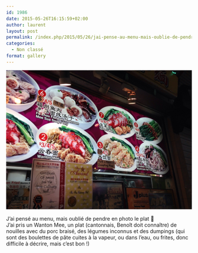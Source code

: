 ```yaml
---
id: 1986
date: 2015-05-26T16:15:59+02:00
author: laurent
layout: post
permalink: /index.php/2015/05/26/jai-pense-au-menu-mais-oublie-de-pendre-en-photo/
categories:
  - Non classé
format: gallery
---
```

<img src="/images/2015/05/tumblr_noyt6n2Yfp1uuvt0bo1_1280.jpg" />

J&rsquo;ai pensé au menu, mais oublié de pendre en photo le plat 🙂  
J&rsquo;ai pris un Wanton Mee, un plat (cantonnais, Benoît doit connaître) de nouilles avec du porc braisé, des légumes inconnus et des dumpings (qui sont des boulettes de pâte cuites à la vapeur, ou dans l&rsquo;eau, ou frites, donc difficile à décrire, mais c&rsquo;est bon !)